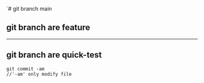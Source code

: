 `# git branch main

## git branch are feature
---------
## git branch are quick-test

```
git commit -am 
//'-am' only modify file
```

